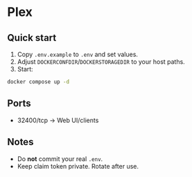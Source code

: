 # Plex

## Quick start
1) Copy `.env.example` to `.env` and set values.
2) Adjust `DOCKERCONFDIR`/`DOCKERSTORAGEDIR` to your host paths.
3) Start:
```bash
docker compose up -d
```

## Ports
- 32400/tcp → Web UI/clients

## Notes
- Do **not** commit your real `.env`.
- Keep claim token private. Rotate after use.
